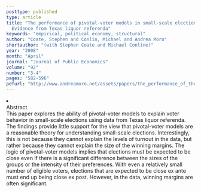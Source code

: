 ```yaml
---
posttype: published
type: article
title: "The performance of pivotal-voter models in small-scale elections:
  Evidence from Texas liquor referenda"
keywords: "empirical, political economy, structural"
author: "Coate, Stephen and Conlin, Michael and Andrea Moro"
shortauthor: "(with Stephen Coate and Michael Conline)"
year: "2008"
month: "April"
journal: "Journal of Public Economics"
volume: "92"
number: "3-4"
pages: "582-596"
pdfurl: "http://www.andreamoro.net/assets/papers/the_performance_of_the_pivotal-voter_model.pdf"
---
```

<li class='acc_hide'> <div class="title">Abstract</div>
This paper explores the ability of pivotal-voter models to explain voter behavior in small-scale elections
using data from Texas liquor referenda. The findings provide little support for the
view that pivotal-voter models are a reasonable theory for understanding small-scale
elections. Interestingly, this is not because they cannot explain the levels of turnout
in the data, but rather because they cannot explain the size of the winning margins.
The logic of pivotal-voter models implies that elections must be expected to be close
even if there is a significant difference between the sizes of the groups or the intensity
of their preferences. With even a relatively small number of eligible voters, elections
that are expected to be close ex ante must end up being close ex post. However, in
the data, winning margins are often significant.
</li>
